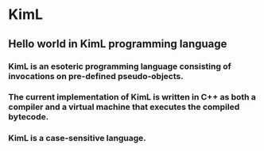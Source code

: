 # KimL
## Hello world in KimL programming language

### KimL is an esoteric programming language consisting of invocations on pre-defined pseudo-objects.

### The current implementation of KimL is written in C++ as both a compiler and a virtual machine that executes the compiled bytecode.

### KimL is a case-sensitive language.